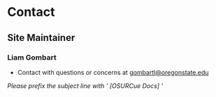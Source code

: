 # Contact

## Site Maintainer

### Liam Gombart

- Contact with questions or concerns at gombartl@oregonstate.edu

*Please prefix the subject line with ' [OSURCue Docs] '*

